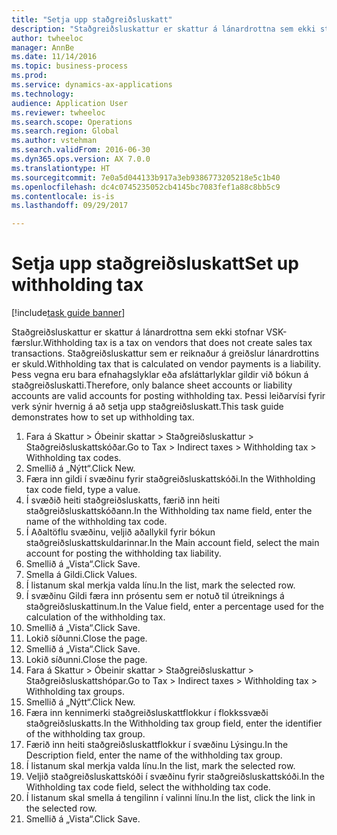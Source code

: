 ```yaml
--- 
title: "Setja upp staðgreiðsluskatt"
description: "Staðgreiðsluskattur er skattur á lánardrottna sem ekki stofnar VSK-færslur."
author: twheeloc
manager: AnnBe
ms.date: 11/14/2016
ms.topic: business-process
ms.prod: 
ms.service: dynamics-ax-applications
ms.technology: 
audience: Application User
ms.reviewer: twheeloc
ms.search.scope: Operations
ms.search.region: Global
ms.author: vstehman
ms.search.validFrom: 2016-06-30
ms.dyn365.ops.version: AX 7.0.0
ms.translationtype: HT
ms.sourcegitcommit: 7e0a5d044133b917a3eb9386773205218e5c1b40
ms.openlocfilehash: dc4c0745235052cb4145bc7083fef1a88c8bb5c9
ms.contentlocale: is-is
ms.lasthandoff: 09/29/2017

---
```

# <a name="set-up-withholding-tax"></a><span data-ttu-id="42aeb-103">Setja upp staðgreiðsluskatt</span><span class="sxs-lookup"><span data-stu-id="42aeb-103">Set up withholding tax</span></span>

[!include[task guide banner](../../includes/task-guide-banner.md)]

<span data-ttu-id="42aeb-104">Staðgreiðsluskattur er skattur á lánardrottna sem ekki stofnar VSK-færslur.</span><span class="sxs-lookup"><span data-stu-id="42aeb-104">Withholding tax is a tax on vendors that does not create sales tax transactions.</span></span> <span data-ttu-id="42aeb-105">Staðgreiðsluskattur sem er reiknaður á greiðslur lánardrottins er skuld.</span><span class="sxs-lookup"><span data-stu-id="42aeb-105">Withholding tax that is calculated on vendor payments is a liability.</span></span> <span data-ttu-id="42aeb-106">Þess vegna eru bara efnahagslyklar eða afsláttarlyklar gildir við bókun á staðgreiðsluskatti.</span><span class="sxs-lookup"><span data-stu-id="42aeb-106">Therefore, only balance sheet accounts or liability accounts are valid accounts for posting withholding tax.</span></span> <span data-ttu-id="42aeb-107">Þessi leiðarvísi fyrir verk sýnir hvernig á að setja upp staðgreiðsluskatt.</span><span class="sxs-lookup"><span data-stu-id="42aeb-107">This task guide demonstrates how to set up withholding tax.</span></span>

1. <span data-ttu-id="42aeb-108">Fara á Skattur > Óbeinir skattar > Staðgreiðsluskattur > Staðgreiðsluskattskóðar.</span><span class="sxs-lookup"><span data-stu-id="42aeb-108">Go to Tax > Indirect taxes > Withholding tax > Withholding tax codes.</span></span>
2. <span data-ttu-id="42aeb-109">Smellið á „Nýtt“.</span><span class="sxs-lookup"><span data-stu-id="42aeb-109">Click New.</span></span>
3. <span data-ttu-id="42aeb-110">Færa inn gildi í svæðinu fyrir staðgreiðsluskattskóði.</span><span class="sxs-lookup"><span data-stu-id="42aeb-110">In the Withholding tax code field, type a value.</span></span>
4. <span data-ttu-id="42aeb-111">Í svæðið heiti staðgreiðsluskatts, færið inn heiti staðgreiðsluskattskóðann.</span><span class="sxs-lookup"><span data-stu-id="42aeb-111">In the Withholding tax name field, enter the name of the withholding tax code.</span></span>
5. <span data-ttu-id="42aeb-112">Í Aðaltöflu svæðinu, veljið aðallykil fyrir bókun staðgreiðsluskattskuldarinnar.</span><span class="sxs-lookup"><span data-stu-id="42aeb-112">In the Main account field, select the main account for posting the withholding tax liability.</span></span>
6. <span data-ttu-id="42aeb-113">Smellið á „Vista“.</span><span class="sxs-lookup"><span data-stu-id="42aeb-113">Click Save.</span></span>
7. <span data-ttu-id="42aeb-114">Smella á Gildi.</span><span class="sxs-lookup"><span data-stu-id="42aeb-114">Click Values.</span></span>
8. <span data-ttu-id="42aeb-115">Í listanum skal merkja valda línu.</span><span class="sxs-lookup"><span data-stu-id="42aeb-115">In the list, mark the selected row.</span></span>
9. <span data-ttu-id="42aeb-116">Í svæðinu Gildi færa inn prósentu sem er notuð til útreiknings á staðgreiðsluskattinum.</span><span class="sxs-lookup"><span data-stu-id="42aeb-116">In the Value field, enter a percentage used for the calculation of the withholding tax.</span></span>
10. <span data-ttu-id="42aeb-117">Smellið á „Vista“.</span><span class="sxs-lookup"><span data-stu-id="42aeb-117">Click Save.</span></span>
11. <span data-ttu-id="42aeb-118">Lokið síðunni.</span><span class="sxs-lookup"><span data-stu-id="42aeb-118">Close the page.</span></span>
12. <span data-ttu-id="42aeb-119">Smellið á „Vista“.</span><span class="sxs-lookup"><span data-stu-id="42aeb-119">Click Save.</span></span>
13. <span data-ttu-id="42aeb-120">Lokið síðunni.</span><span class="sxs-lookup"><span data-stu-id="42aeb-120">Close the page.</span></span>
14. <span data-ttu-id="42aeb-121">Fara á Skattur > Óbeinir skattar > Staðgreiðsluskattur > Staðgreiðsluskattshópar.</span><span class="sxs-lookup"><span data-stu-id="42aeb-121">Go to Tax > Indirect taxes > Withholding tax > Withholding tax groups.</span></span>
15. <span data-ttu-id="42aeb-122">Smellið á „Nýtt“.</span><span class="sxs-lookup"><span data-stu-id="42aeb-122">Click New.</span></span>
16. <span data-ttu-id="42aeb-123">Færa inn kennimerki staðgreiðsluskattflokkur í flokkssvæði staðgreiðsluskatts.</span><span class="sxs-lookup"><span data-stu-id="42aeb-123">In the Withholding tax group field, enter the identifier of the withholding tax group.</span></span>
17. <span data-ttu-id="42aeb-124">Færið inn heiti staðgreiðsluskattflokkur í svæðinu Lýsingu.</span><span class="sxs-lookup"><span data-stu-id="42aeb-124">In the Description field, enter the name of the withholding tax group.</span></span>
18. <span data-ttu-id="42aeb-125">Í listanum skal merkja valda línu.</span><span class="sxs-lookup"><span data-stu-id="42aeb-125">In the list, mark the selected row.</span></span>
19. <span data-ttu-id="42aeb-126">Veljið staðgreiðsluskattskóði í svæðinu fyrir staðgreiðsluskattskóði.</span><span class="sxs-lookup"><span data-stu-id="42aeb-126">In the Withholding tax code field, select the withholding tax code.</span></span>
20. <span data-ttu-id="42aeb-127">Í listanum skal smella á tengilinn í valinni línu.</span><span class="sxs-lookup"><span data-stu-id="42aeb-127">In the list, click the link in the selected row.</span></span>
21. <span data-ttu-id="42aeb-128">Smellið á „Vista“.</span><span class="sxs-lookup"><span data-stu-id="42aeb-128">Click Save.</span></span>


